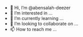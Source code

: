 - 👋 Hi, I’m @abensalah-deezer
- 👀 I’m interested in ...
- 🌱 I’m currently learning ...
- 💞️ I’m looking to collaborate on ...
- 📫 How to reach me ...

<!---
abensalah-deezer/abensalah-deezer is a ✨ special ✨ repository because its `README.md` (this file) appears on your GitHub profile.
You can click the Preview link to take a look at your changes.
--->
